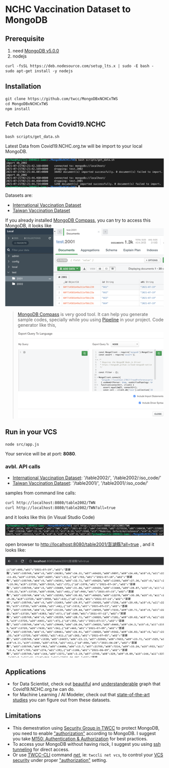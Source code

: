 # NCHC Vaccination Dataset to MongoDB

## Prerequisite 

1. need [MongoDB v5.0.0](https://docs.mongodb.com/v5.0/release-notes/5.0/)
2. nodejs 
```bash=
curl -fsSL https://deb.nodesource.com/setup_lts.x | sudo -E bash -
sudo apt-get install -y nodejs
```

## Installation

```
git clone https://github.com/twcc/MongoDBxNCHCxTWS
cd MongoDBxNCHCxTWS
npm install
```

## Fetch Data from Covid19.NCHC

```
bash scripts/get_data.sh
```

Latest Data from Covid19.NCHC.org.tw will be import to your local MongoDB. 

![importing data](imgs/img01.png)

Datasets are:
- [International Vaccination Dataset](https://covid-19.nchc.org.tw/api.php?tableID=2002)
- [Taiwan Vaccination Dataset](https://covid-19.nchc.org.tw/api.php?tableID=2001)


If you already installed [MongoDB Compass](https://www.mongodb.com/products/compass), you can try to access this MongoDB, it looks like
![login mongoDB](imgs/img05.png)

> [MongoDB Compass](https://www.mongodb.com/products/compass) is very good tool. It can help you generate sample codes, specially while you using [Pipeline](https://docs.mongodb.com/manual/core/aggregation-pipeline/) in your project. Code generator like this, 
> 
> ![Compass](imgs/img02.png)

## Run in your VCS

```
node src/app.js
```

Your service will be at port: **8080**.



### avbl. API calls

- [International Vaccination Dataset](https://covid-19.nchc.org.tw/api.php?tableID=2002): '/table2002/', '/table2002/:iso_code/'
- [Taiwan Vaccination Dataset](https://covid-19.nchc.org.tw/api.php?tableID=2001): '/table2001/', '/table2001/:iso_code/'

samples from command line calls:
```
curl http://localhost:8080/table2002/TWN
curl http://localhost:8080/table2002/TWN?all=true
```

and it looks like this (in Visual Studio Code)

![bash call](imgs/img04.png)

open browser to [http://localhost:8080/table2001/澎湖縣?all=true](http://localhost:8080/table2001/%E6%BE%8E%E6%B9%96%E7%B8%A3?all=true) , and it looks like:

![twn_local_stats](imgs/img03.png)

## Applications

- for Data Scientist, check out [beautiful](https://covid-19.nchc.org.tw/refineCards.php) and [understanderable](https://covid-19.nchc.org.tw/dt_002-csse_covid_19_daily_reports_vaccine_city2.php) graph that Covid19.NCHC.org.tw can do. 
- for Machine Learning / AI Modeler, check out that [state-of-the-art studies](https://scholar.google.com/scholar?hl=zh-TW&as_sdt=0%2C5&q=Vaccination+covid+19+Taiwan&btnG=) you can figure out from these datasets.

## Limitations

- This demestration using [Security Group in TWCC](https://man.twcc.ai/@twccdocs/guide-vcs-sg-zh) to protect MongoDB, you need to enable ["authorization"](https://docs.mongodb.com/manual/core/authentication/) according to MongoDB. I suggest you take [M150: Authentication & Authorization](https://university.mongodb.com/mercury/M150/2021_July_13) for best practices. 
- To access your MongoDB without having risck, I suggest you using [ssh tunneling](https://www.ssh.com/academy/ssh/tunneling/example) for direct access. 
- Or use [TWCC-CLI](https://github.com/twcc/TWCC-CLI) command [_net_](https://twcc-cli.readthedocs.io/en/latest/twccli-net.html#net-vcs), ie: `twccli net vcs`, to control your [VCS security](https://man.twcc.ai/@twccdocs/guide-vcs-sg-zh) under proper ["authorization"](https://docs.mongodb.com/manual/core/authentication/) setting.
